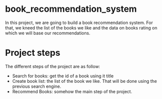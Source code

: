 # book_recommendation_system

In this project, we are going to build a book recommendation system. For that, we kneed the list of the books we like and the data on books rating on which we will base our recommendations.

# Project steps

The different steps of the project are as follow:

+ Search for books: get the id of a book using it title
+ Create book list: the list of the book we like. That will be done using the previous search engine.
+ Recommend Books: somehow the main step of the project.
